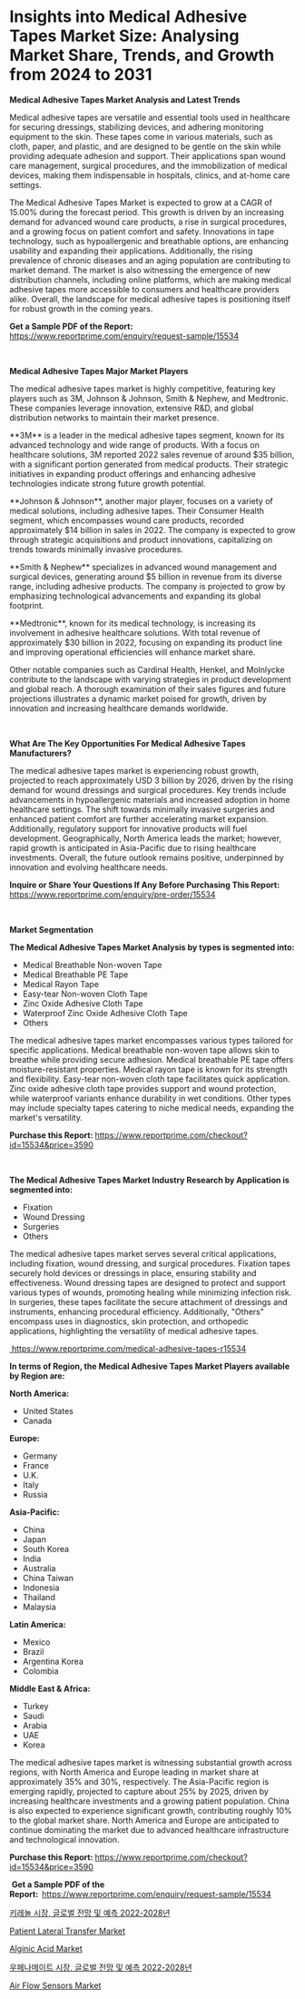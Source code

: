 <p><h1>Insights into Medical Adhesive Tapes Market Size: Analysing Market Share, Trends, and Growth from 2024 to 2031</h1></p><p><strong>Medical Adhesive Tapes Market Analysis and Latest Trends</strong></p>
<p><p>Medical adhesive tapes are versatile and essential tools used in healthcare for securing dressings, stabilizing devices, and adhering monitoring equipment to the skin. These tapes come in various materials, such as cloth, paper, and plastic, and are designed to be gentle on the skin while providing adequate adhesion and support. Their applications span wound care management, surgical procedures, and the immobilization of medical devices, making them indispensable in hospitals, clinics, and at-home care settings.</p><p>The Medical Adhesive Tapes Market is expected to grow at a CAGR of 15.00% during the forecast period. This growth is driven by an increasing demand for advanced wound care products, a rise in surgical procedures, and a growing focus on patient comfort and safety. Innovations in tape technology, such as hypoallergenic and breathable options, are enhancing usability and expanding their applications. Additionally, the rising prevalence of chronic diseases and an aging population are contributing to market demand. The market is also witnessing the emergence of new distribution channels, including online platforms, which are making medical adhesive tapes more accessible to consumers and healthcare providers alike. Overall, the landscape for medical adhesive tapes is positioning itself for robust growth in the coming years.</p></p>
<p><strong>Get a Sample PDF of the Report:&nbsp;</strong> <a href="https://www.reportprime.com/enquiry/request-sample/15534">https://www.reportprime.com/enquiry/request-sample/15534</a></p>
<p>&nbsp;</p>
<p><strong>Medical Adhesive Tapes Major Market Players</strong></p>
<p><p>The medical adhesive tapes market is highly competitive, featuring key players such as 3M, Johnson & Johnson, Smith & Nephew, and Medtronic. These companies leverage innovation, extensive R&D, and global distribution networks to maintain their market presence.</p><p>**3M** is a leader in the medical adhesive tapes segment, known for its advanced technology and wide range of products. With a focus on healthcare solutions, 3M reported 2022 sales revenue of around $35 billion, with a significant portion generated from medical products. Their strategic initiatives in expanding product offerings and enhancing adhesive technologies indicate strong future growth potential.</p><p>**Johnson & Johnson**, another major player, focuses on a variety of medical solutions, including adhesive tapes. Their Consumer Health segment, which encompasses wound care products, recorded approximately $14 billion in sales in 2022. The company is expected to grow through strategic acquisitions and product innovations, capitalizing on trends towards minimally invasive procedures.</p><p>**Smith & Nephew** specializes in advanced wound management and surgical devices, generating around $5 billion in revenue from its diverse range, including adhesive products. The company is projected to grow by emphasizing technological advancements and expanding its global footprint.</p><p>**Medtronic**, known for its medical technology, is increasing its involvement in adhesive healthcare solutions. With total revenue of approximately $30 billion in 2022, focusing on expanding its product line and improving operational efficiencies will enhance market share.</p><p>Other notable companies such as Cardinal Health, Henkel, and Molnlycke contribute to the landscape with varying strategies in product development and global reach. A thorough examination of their sales figures and future projections illustrates a dynamic market poised for growth, driven by innovation and increasing healthcare demands worldwide.</p></p>
<p>&nbsp;</p>
<p><strong>What Are The Key Opportunities For Medical Adhesive Tapes Manufacturers?</strong></p>
<p><p>The medical adhesive tapes market is experiencing robust growth, projected to reach approximately USD 3 billion by 2026, driven by the rising demand for wound dressings and surgical procedures. Key trends include advancements in hypoallergenic materials and increased adoption in home healthcare settings. The shift towards minimally invasive surgeries and enhanced patient comfort are further accelerating market expansion. Additionally, regulatory support for innovative products will fuel development. Geographically, North America leads the market; however, rapid growth is anticipated in Asia-Pacific due to rising healthcare investments. Overall, the future outlook remains positive, underpinned by innovation and evolving healthcare needs.</p></p>
<p><strong>Inquire or Share Your Questions If Any Before Purchasing This Report:</strong> <a href="https://www.reportprime.com/enquiry/pre-order/15534">https://www.reportprime.com/enquiry/pre-order/15534</a></p>
<p>&nbsp;</p>
<p><strong>Market Segmentation</strong></p>
<p><strong>The Medical Adhesive Tapes Market Analysis by types is segmented into:</strong></p>
<p><ul><li>Medical Breathable Non-woven Tape</li><li>Medical Breathable PE Tape</li><li>Medical Rayon Tape</li><li>Easy-tear Non-woven Cloth Tape</li><li>Zinc Oxide Adhesive Cloth Tape</li><li>Waterproof Zinc Oxide Adhesive Cloth Tape</li><li>Others</li></ul></p>
<p><p>The medical adhesive tapes market encompasses various types tailored for specific applications. Medical breathable non-woven tape allows skin to breathe while providing secure adhesion. Medical breathable PE tape offers moisture-resistant properties. Medical rayon tape is known for its strength and flexibility. Easy-tear non-woven cloth tape facilitates quick application. Zinc oxide adhesive cloth tape provides support and wound protection, while waterproof variants enhance durability in wet conditions. Other types may include specialty tapes catering to niche medical needs, expanding the market's versatility.</p></p>
<p><strong>Purchase this Report:&nbsp;</strong><a href="https://www.reportprime.com/checkout?id=15534&price=3590">https://www.reportprime.com/checkout?id=15534&price=3590</a></p>
<p>&nbsp;</p>
<p><strong>The Medical Adhesive Tapes Market Industry Research by Application is segmented into:</strong></p>
<p><ul><li>Fixation</li><li>Wound Dressing</li><li>Surgeries</li><li>Others</li></ul></p>
<p><p>The medical adhesive tapes market serves several critical applications, including fixation, wound dressing, and surgical procedures. Fixation tapes securely hold devices or dressings in place, ensuring stability and effectiveness. Wound dressing tapes are designed to protect and support various types of wounds, promoting healing while minimizing infection risk. In surgeries, these tapes facilitate the secure attachment of dressings and instruments, enhancing procedural efficiency. Additionally, "Others" encompass uses in diagnostics, skin protection, and orthopedic applications, highlighting the versatility of medical adhesive tapes.</p></p>
<p><a href="https://www.reportprime.com/medical-adhesive-tapes-r15534">&nbsp;https://www.reportprime.com/medical-adhesive-tapes-r15534</a></p>
<p><strong>In terms of Region, the Medical Adhesive Tapes Market Players available by Region are:</strong></p>
<p>
    <p> <strong> North America: </strong>
        <ul>
            <li>United States</li>
            <li>Canada</li>
        </ul>
        </p> 
    <p> <strong> Europe: </strong>
        <ul>
            <li>Germany</li>
            <li>France</li>
            <li>U.K.</li>
            <li>Italy</li>
            <li>Russia</li>
        </ul>
        </p> 
    <p> <strong> Asia-Pacific: </strong>
        <ul>
            <li>China</li>
            <li>Japan</li>
            <li>South Korea</li>
            <li>India</li>
            <li>Australia</li>
            <li>China Taiwan</li>
            <li>Indonesia</li>
            <li>Thailand</li>
            <li>Malaysia</li>
        </ul>
        </p> 
    <p> <strong> Latin America: </strong>
        <ul>
            <li>Mexico</li>
            <li>Brazil</li>
            <li>Argentina Korea</li>
            <li>Colombia</li>
        </ul>
        </p> 
    <p> <strong> Middle East & Africa: </strong>
        <ul>
            <li>Turkey</li>
            <li>Saudi</li>
            <li>Arabia</li>
            <li>UAE</li>
            <li>Korea</li>
        </ul>
    </p>
    </p>
<p><p>The medical adhesive tapes market is witnessing substantial growth across regions, with North America and Europe leading in market share at approximately 35% and 30%, respectively. The Asia-Pacific region is emerging rapidly, projected to capture about 25% by 2025, driven by increasing healthcare investments and a growing patient population. China is also expected to experience significant growth, contributing roughly 10% to the global market share. North America and Europe are anticipated to continue dominating the market due to advanced healthcare infrastructure and technological innovation.</p></p>
<p><strong>Purchase this Report: </strong><a href="https://www.reportprime.com/checkout?id=15534&price=3590">https://www.reportprime.com/checkout?id=15534&price=3590</a></p>
<p>&nbsp;<strong>Get a Sample PDF of the Report:&nbsp;&nbsp;</strong><a href="https://www.reportprime.com/enquiry/request-sample/15534">https://www.reportprime.com/enquiry/request-sample/15534</a></p>
<p><strong></strong></p>
<p><p><a href="https://medium.com/@pwhkjukf5/kirenol-%EC%8B%9C%EC%9E%A5%EC%97%90-%EB%8C%80%ED%95%9C-%ED%86%B5%EC%B0%B0%EB%A0%A5-%EA%B8%80%EB%A1%9C%EB%B2%8C-%EC%A0%84%EB%A7%9D-%EB%B0%8F-2022-2028%EB%85%84-%EC%98%88%EC%B8%A1-2024%EB%85%84%EB%B6%80%ED%84%B0-2031%EB%85%84%EA%B9%8C%EC%A7%80%EC%9D%98-%EC%8B%9C%EC%9E%A5-%EC%A0%90%EC%9C%A0%EC%9C%A8-%EB%B0%8F-%EA%B2%BD%EC%9F%81-%ED%99%98%EA%B2%BD-d89d9ab3635a?postPublishedType=initial">키레놀 시장, 글로벌 전망 및 예측 2022-2028년</a></p><p><a href="https://github.com/FassouRP/Market-Research-Report-List-6/blob/main/patient-lateral-transfer-market.md">Patient Lateral Transfer Market</a></p><p><a href="https://medium.com/@esmeraldaezzy1561/the-alginic-acid-market-research-report-provides-an-in-depth-and-up-to-date-analysis-of-the-bcafc9531f76">Alginic Acid Market</a></p><p><a href="https://medium.com/@pwhkjukf5/ufenamate-market-global-outlook-and-forecast-2022-2028-market-%EC%9D%98-%EA%B8%80%EB%A1%9C%EB%B2%8C-%EC%8B%9C%EC%9E%A5-%EA%B0%9C%EC%9A%94%EB%8A%94-%EC%A0%84-%EC%84%B8%EA%B3%84-%EB%B0%8F-%EC%A3%BC%EC%9A%94-%EC%8B%9C%EC%9E%A5%EC%9D%98-%EC%82%B0%EC%97%85%EC%97%90-%EC%98%81%ED%96%A5%EC%9D%84-928ef4b80584?postPublishedType=initial">우페나메이트 시장, 글로벌 전망 및 예측 2022-2028년</a></p><p><a href="https://medium.com/@lavernacole75/the-air-flow-sensors-market-is-anticipated-to-experience-significant-growth-with-a-projected-513cbbe89ae3">Air Flow Sensors Market</a></p></p>